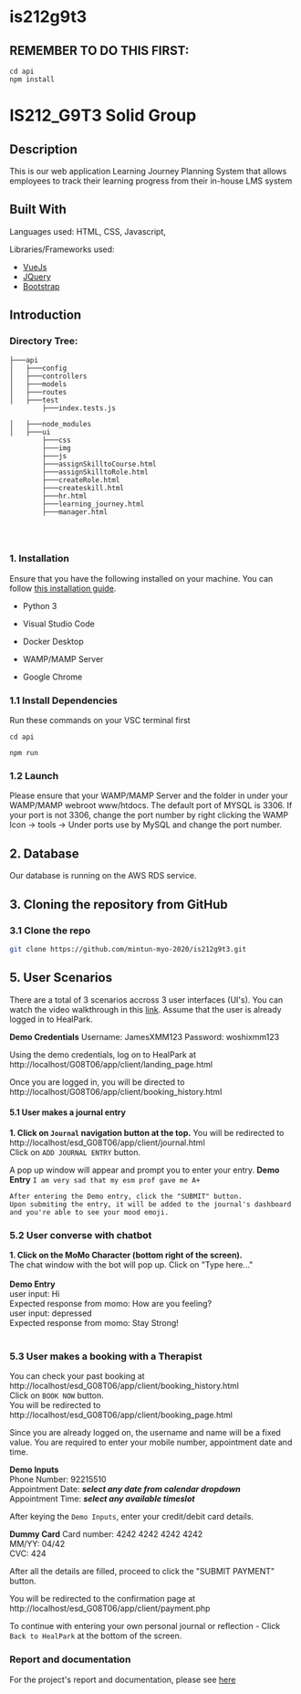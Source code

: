 # is212g9t3

## REMEMBER TO DO THIS FIRST: 
```
cd api
npm install
```
# IS212_G9T3 Solid Group

## Description
This is our web application Learning Journey Planning System that allows employees to track their learning progress from their in-house LMS system

## Built With
Languages used: HTML, CSS, Javascript,  

Libraries/Frameworks used: 
* [VueJs](https://vuejs.org/)
* [JQuery](https://jquery.com/)
* [Bootstrap](https://getbootstrap.com/)



## Introduction
### Directory Tree: 

```
├───api
│   ├───config
│   ├───controllers
│   ├───models
│   ├───routes
│   ├───test
        ├───index.tests.js
        
│   ├───node_modules
│   ├───ui
        ├───css
        ├───img
        ├───js
        ├───assignSkilltoCourse.html
        ├───assignSkilltoRole.html
        ├───createRole.html
        ├───createskill.html
        ├───hr.html
        ├───learning_journey.html
        ├───manager.html
        
        
        
```
### 1. Installation

Ensure that you have the following installed on your machine. You can follow [this installation guide](https://docs.google.com/document/d/1hSqhVbgbclf-eOvBx5BQhaTJHxbUSUN4wZTrLNUMyUk/edit?usp=sharing).

* Python 3 

* Visual Studio Code 

* Docker Desktop 

* WAMP/MAMP Server 

* Google Chrome 

### 1.1 Install Dependencies 
Run these commands on your VSC terminal first 
```
cd api

npm run

```

### 1.2 Launch 

Please ensure that your WAMP/MAMP Server and the folder in under your WAMP/MAMP webroot www/htdocs. The default port of MYSQL is 3306. If your port is not 3306, change the port number by right clicking the WAMP Icon -> tools -> Under ports use by MySQL and change the port number. 

## 2. Database 

Our database is running on the AWS RDS service. 

## 3. Cloning the repository from GitHub

### 3.1 Clone the repo
   ```sh
   git clone https://github.com/mintun-myo-2020/is212g9t3.git
   ```

## 5. User Scenarios 
There are a total of 3 scenarios accross 3 user interfaces (UI's). You can watch the video walkthrough in this [link](https://youtu.be/RGE3e-d1_ns). Assume that the user is already logged in to HealPark. 

**Demo Credentials**
Username: JamesXMM123
Password: woshixmm123 
<br />

Using the demo credentials, log on to HealPark at http://localhost/G08T06/app/client/landing_page.html  

Once you are logged in, you will be directed to http://localhost/G08T06/app/client/booking_history.html 


#### **5.1 User makes a journal entry** 

**1. Click on `Journal` navigation button at the top.**
You will be redirected to http://localhost/esd_G08T06/app/client/journal.html <br />
Click on `ADD JOURNAL ENTRY` button. 

A pop up window will appear and prompt you to enter your entry. 
**Demo Entry**
`I am very sad that my esm prof gave me A+`
```
After entering the Demo entry, click the "SUBMIT" button.
Upon submiting the entry, it will be added to the journal's dashboard and you're able to see your mood emoji. 
```

### **5.2 User converse with chatbot** 
**1. Click on the MoMo Character (bottom right of the screen).**<br />
The chat window with the bot will pop up. 
Click on "Type here..."<br /><br />
**Demo Entry** <br />
user input: Hi <br />
Expected response from momo: How are you feeling? <br />
user input: depressed<br />
Expected response from momo: Stay Strong!<br /> <br />

### **5.3 User makes a booking with a Therapist** 
You can check your past booking at http://localhost/esd_G08T06/app/client/booking_history.html <br />
Click on `BOOK NOW`  button. <br />
You will be redirected to http://localhost/esd_G08T06/app/client/booking_page.html

Since you are already logged on, the username and name will be a fixed value. You are required to enter your mobile number, appointment date and time. 

**Demo Inputs** <br />
Phone Number: 92215510 <br />
Appointment Date: ***select any date from calendar dropdown*** <br />
Appointment Time: ***select any available timeslot*** <br />

After keying the `Demo Inputs`, enter your credit/debit card details. <br />

**Dummy Card** 
Card number: 4242 4242 4242 4242 <br />
MM/YY: 04/42<br />
CVC: 424<br />

After all the details are filled, proceed to click the "SUBMIT PAYMENT" button. <br />

You will be redirected to the confirmation page at http://localhost/esd_G08T06/app/client/payment.php <br />


To continue with entering your own personal journal or reflection - Click `Back to HealPark` at the bottom of the screen. 


### Report and documentation

For the project's report and documentation, please see [here](https://smu-my.sharepoint.com/:w:/g/personal/isham_2020_scis_smu_edu_sg/EaFbdmy8w_VDvEAacMiiMt4BhfCuK-3yeIa6D5XM4VC5kQ?e=v16ZT7)
